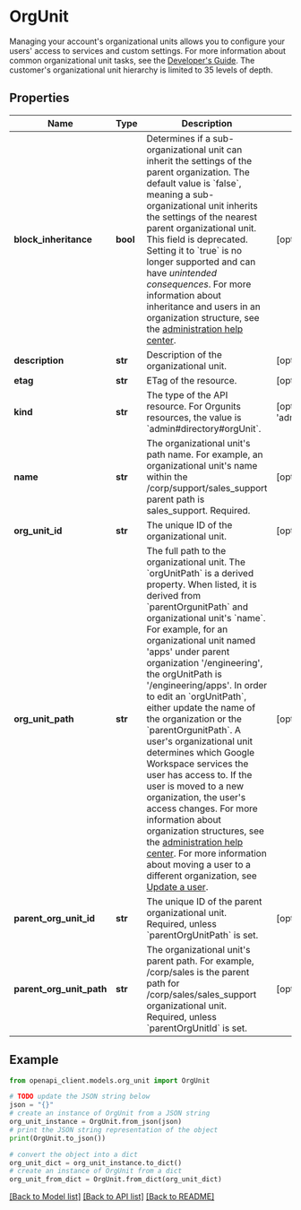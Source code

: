 # OrgUnit

Managing your account's organizational units allows you to configure your users' access to services and custom settings. For more information about common organizational unit tasks, see the [Developer's Guide](/admin-sdk/directory/v1/guides/manage-org-units.html). The customer's organizational unit hierarchy is limited to 35 levels of depth.

## Properties

Name | Type | Description | Notes
------------ | ------------- | ------------- | -------------
**block_inheritance** | **bool** | Determines if a sub-organizational unit can inherit the settings of the parent organization. The default value is &#x60;false&#x60;, meaning a sub-organizational unit inherits the settings of the nearest parent organizational unit. This field is deprecated. Setting it to &#x60;true&#x60; is no longer supported and can have _unintended consequences_. For more information about inheritance and users in an organization structure, see the [administration help center](https://support.google.com/a/answer/4352075). | [optional] 
**description** | **str** | Description of the organizational unit. | [optional] 
**etag** | **str** | ETag of the resource. | [optional] 
**kind** | **str** | The type of the API resource. For Orgunits resources, the value is &#x60;admin#directory#orgUnit&#x60;. | [optional] [default to 'admin#directory#orgUnit']
**name** | **str** | The organizational unit&#39;s path name. For example, an organizational unit&#39;s name within the /corp/support/sales_support parent path is sales_support. Required. | [optional] 
**org_unit_id** | **str** | The unique ID of the organizational unit. | [optional] 
**org_unit_path** | **str** | The full path to the organizational unit. The &#x60;orgUnitPath&#x60; is a derived property. When listed, it is derived from &#x60;parentOrgunitPath&#x60; and organizational unit&#39;s &#x60;name&#x60;. For example, for an organizational unit named &#39;apps&#39; under parent organization &#39;/engineering&#39;, the orgUnitPath is &#39;/engineering/apps&#39;. In order to edit an &#x60;orgUnitPath&#x60;, either update the name of the organization or the &#x60;parentOrgunitPath&#x60;. A user&#39;s organizational unit determines which Google Workspace services the user has access to. If the user is moved to a new organization, the user&#39;s access changes. For more information about organization structures, see the [administration help center](https://support.google.com/a/answer/4352075). For more information about moving a user to a different organization, see [Update a user](/admin-sdk/directory/v1/guides/manage-users.html#update_user). | [optional] 
**parent_org_unit_id** | **str** | The unique ID of the parent organizational unit. Required, unless &#x60;parentOrgUnitPath&#x60; is set. | [optional] 
**parent_org_unit_path** | **str** | The organizational unit&#39;s parent path. For example, /corp/sales is the parent path for /corp/sales/sales_support organizational unit. Required, unless &#x60;parentOrgUnitId&#x60; is set. | [optional] 

## Example

```python
from openapi_client.models.org_unit import OrgUnit

# TODO update the JSON string below
json = "{}"
# create an instance of OrgUnit from a JSON string
org_unit_instance = OrgUnit.from_json(json)
# print the JSON string representation of the object
print(OrgUnit.to_json())

# convert the object into a dict
org_unit_dict = org_unit_instance.to_dict()
# create an instance of OrgUnit from a dict
org_unit_from_dict = OrgUnit.from_dict(org_unit_dict)
```
[[Back to Model list]](../README.md#documentation-for-models) [[Back to API list]](../README.md#documentation-for-api-endpoints) [[Back to README]](../README.md)


